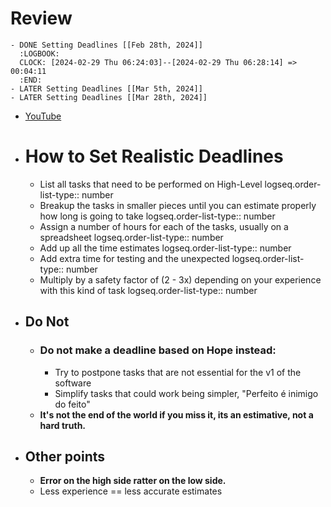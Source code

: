 # Review
	- DONE Setting Deadlines [[Feb 28th, 2024]]
	  :LOGBOOK:
	  CLOCK: [2024-02-29 Thu 06:24:03]--[2024-02-29 Thu 06:28:14] =>  00:04:11
	  :END:
	- LATER Setting Deadlines [[Mar 5th, 2024]]
	- LATER Setting Deadlines [[Mar 28th, 2024]]
- [YouTube](https://www.youtube.com/watch?v=gHW8J1VjMPY)
- # How to Set Realistic Deadlines
	- List all tasks that need to be performed on High-Level
	  logseq.order-list-type:: number
	- Breakup the tasks in smaller pieces until you can estimate properly how long is going to take
	  logseq.order-list-type:: number
	- Assign a number of hours for each of the tasks, usually on a spreadsheet
	  logseq.order-list-type:: number
	- Add up all the time estimates
	  logseq.order-list-type:: number
	- Add extra time for testing and the unexpected
	  logseq.order-list-type:: number
	- Multiply by a safety factor of (2 - 3x) depending on your experience with this kind of task
	  logseq.order-list-type:: number
- ## Do Not
	- ### Do not make a deadline based on **Hope** instead:
		- Try to postpone tasks that are not essential for the v1 of the software
		- Simplify tasks that could work being simpler, "Perfeito é inimigo do feito"
	- **It's not the end of the world if you miss it, its an estimative, not a hard truth.**
- ## Other points
	- **Error on the high side ratter on the low side.**
	- Less experience == less accurate estimates
